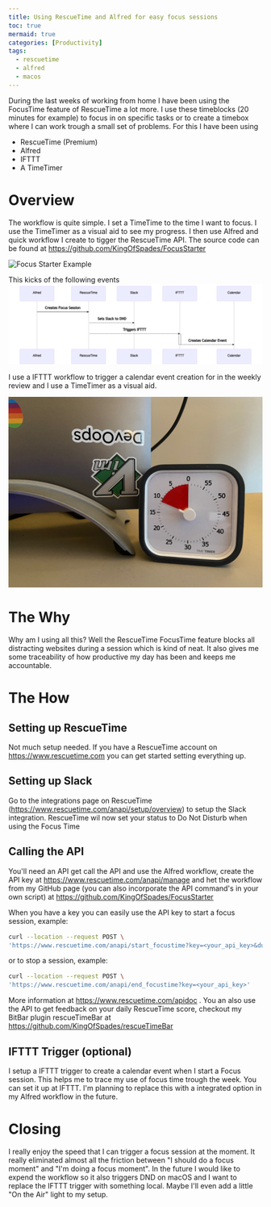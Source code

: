 ```yaml
---
title: Using RescueTime and Alfred for easy focus sessions
toc: true
mermaid: true
categories: [Productivity]
tags:
  - rescuetime
  - alfred
  - macos
---
```


During the last weeks of working from home I have been using the FocusTime feature of RescueTime a lot more. I use these timeblocks (20 minutes for example) to focus in on specific tasks or to create a timebox where I can work trough a small set of problems. For this I have been using 
- RescueTime (Premium)
- Alfred
- IFTTT
- A TimeTimer

# Overview
The workflow is quite simple. I set a TimeTime to the time I want to focus. I use the TimeTimer as a visual aid to see my progress. I then use Alfred and quick workflow I create to tigger the RescueTime API. The source code can be found at https://github.com/KingOfSpades/FocusStarter

![Focus Starter Example](/assets/images/focusStarter.gif)

This kicks of the following events
![Focus Time Workflow](/assets/images/FocusFlow.png)

I use a IFTTT workflow to trigger a calendar event creation for in the weekly review and I use a TimeTimer as a visual aid.

![TimeTimer in Action](/assets/images/TimeTimer.jpeg)

# The Why
Why am I using all this? Well the RescueTime FocusTime feature blocks all distracting websites during a session which is kind of neat. It also gives me some traceability of how productive my day has been and keeps me accountable.

# The How
## Setting up RescueTime
Not much setup needed. If you have a RescueTime account on https://www.rescuetime.com you can get started setting everything up.

## Setting up Slack
Go to the integrations page on RescueTime (https://www.rescuetime.com/anapi/setup/overview) to setup the Slack integration. RescueTime wil now set your status to Do Not Disturb when using the Focus Time

## Calling the API
You'll need an API get call the API and use the Alfred workflow, create the API key at https://www.rescuetime.com/anapi/manage and het the workflow from my GitHub page (you can also incorporate the API command's in your own script) at https://github.com/KingOfSpades/FocusStarter

When you have a key you can easily use the API key to start a focus session, example:
```bash
curl --location --request POST \
'https://www.rescuetime.com/anapi/start_focustime?key=<your_api_key>&duration=20'
```

or to stop a session, example:
```bash
curl --location --request POST \
'https://www.rescuetime.com/anapi/end_focustime?key=<your_api_key>'
```

More information at https://www.rescuetime.com/apidoc . You an also use the API to get feedback on your daily RescueTime score, checkout my BitBar plugin rescueTimeBar at https://github.com/KingOfSpades/rescueTimeBar

## IFTTT Trigger (optional)
I setup a IFTTT trigger to create a calendar event when I start a Focus session. This helps me to trace my use of focus time trough the week. You can set it up at IFTTT. I'm planning to replace this with a integrated option in my Alfred workflow in the future.

# Closing
I really enjoy the speed that I can trigger a focus session at the moment. It really eliminated almost all the friction between "I should do a focus moment" and "I'm doing a focus moment". In the future I would like to expend the workflow so it also triggers DND on macOS and I want to replace the IFTTT trigger with something local. Maybe I'll even add a little "On the Air"  light to my setup.
